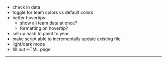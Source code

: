 - check in data
- toggle for team colors vs default colors
- better hovertips
  - show all team data at once?
  - formatting on hovertip?
- set up hash to point to year
- make script able to incrementally update existing file
- light/dark mode
- fill out HTML page

---
